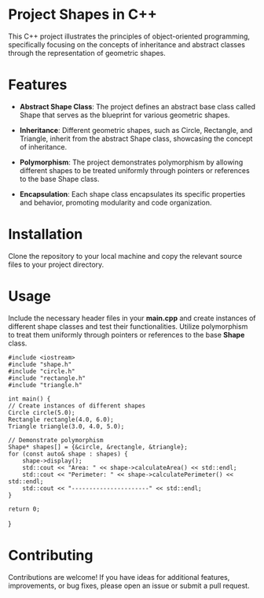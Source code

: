 # Project Shapes in C++

This C++ project illustrates the principles of object-oriented programming, specifically focusing on the concepts of inheritance and abstract classes through the representation of geometric shapes.

# Features

* **Abstract Shape Class**: The project defines an abstract base class called Shape that serves as the blueprint for various geometric shapes.

* **Inheritance**: Different geometric shapes, such as Circle, Rectangle, and Triangle, inherit from the abstract Shape class, showcasing the concept of inheritance.

* **Polymorphism**: The project demonstrates polymorphism by allowing different shapes to be treated uniformly through pointers or references to the base Shape class.

* **Encapsulation**: Each shape class encapsulates its specific properties and behavior, promoting modularity and code organization.


# Installation

Clone the repository to your local machine and copy the relevant source files to your project directory.

# Usage

Include the necessary header files in your **main.cpp** and create instances of different shape classes and test their functionalities. Utilize polymorphism to treat them uniformly through pointers or references to the base **Shape** class.

    #include <iostream>
    #include "shape.h"
    #include "circle.h"
    #include "rectangle.h"
    #include "triangle.h"

    int main() {
    // Create instances of different shapes
    Circle circle(5.0);
    Rectangle rectangle(4.0, 6.0);
    Triangle triangle(3.0, 4.0, 5.0);

    // Demonstrate polymorphism
    Shape* shapes[] = {&circle, &rectangle, &triangle};
    for (const auto& shape : shapes) {
        shape->display();
        std::cout << "Area: " << shape->calculateArea() << std::endl;
        std::cout << "Perimeter: " << shape->calculatePerimeter() << std::endl;
        std::cout << "----------------------" << std::endl;
    }

    return 0;
}
# Contributing

Contributions are welcome! If you have ideas for additional features, improvements, or bug fixes, please open an issue or submit a pull request.
